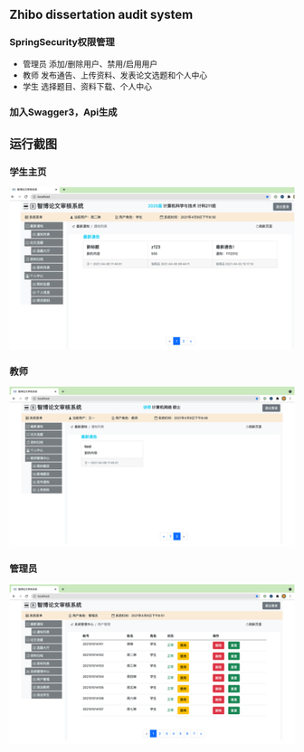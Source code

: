## Zhibo dissertation audit system

### SpringSecurity权限管理
- 管理员 添加/删除用户、禁用/启用用户
- 教师 发布通告、上传资料、发表论文选题和个人中心
- 学生 选择题目、资料下载、个人中心
### 加入Swagger3，Api生成

## 运行截图
### 学生主页
![alt 学生主页](./doc/学生主页.png)
### 教师
![alt 教师主页](./doc/教师中心-最新通告.png)
### 管理员
![alt 管理员-用户列表](./doc/管理员-用户列表.png)